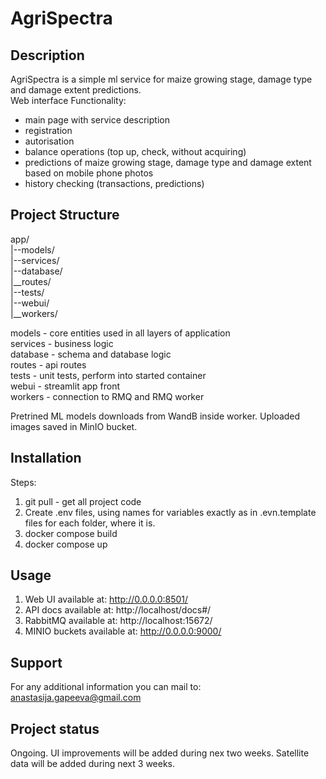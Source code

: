 # AgriSpectra

## Description
AgriSpectra is a simple ml service for maize growing stage, damage type and damage extent predictions.     
Web interface 
Functionality:    
- main page with service description    
- registration   
- autorisation   
- balance operations (top up, check, without acquiring)
- predictions of maize growing stage, damage type and damage extent based on mobile phone photos
- history checking (transactions, predictions)


## Project Structure
app/  
|--models/      
|--services/   
|--database/   
|__routes/  
|--tests/   
|--webui/   
|__workers/   

models - core entities used in all layers of application      
services - business logic    
database - schema and database logic     
routes - api routes      
tests - unit tests, perform into started container      
webui - streamlit app front     
workers - connection to RMQ and RMQ worker

Pretrined ML models downloads from WandB inside worker. 
Uploaded images saved in MinIO bucket.

## Installation
Steps:
1. git pull - get all project code      
2. Create .env files, using names for variables exactly as in .evn.template files for each folder, where it is.
3. docker compose build    
4. docker compose up    

## Usage
1. Web UI available at: http://0.0.0.0:8501/
2. API docs available at: http://localhost/docs#/
3. RabbitMQ available at: http://localhost:15672/
4. MINIO buckets available at: http://0.0.0.0:9000/

## Support
For any additional information you can mail to: anastasija.gapeeva@gmail.com

## Project status
Ongoing. UI improvements will be added during nex two weeks. Satellite data will be added during next 3 weeks. 
